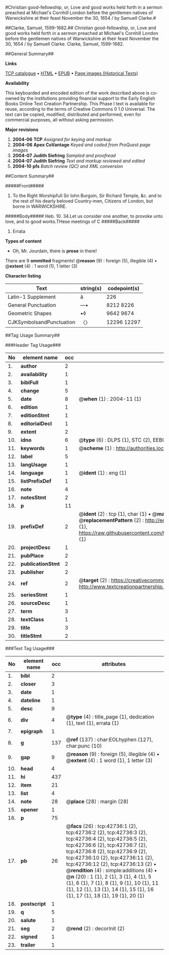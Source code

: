 #Christian good-fellowship, or, Love and good works held forth in a sermon preached at Michael's Cornhill London before the gentlemen natives of Warwickshire at their feast November the 30, 1654 / by Samuell Clarke.#

##Clarke, Samuel, 1599-1682.##
Christian good-fellowship, or, Love and good works held forth in a sermon preached at Michael's Cornhill London before the gentlemen natives of Warwickshire at their feast November the 30, 1654 / by Samuell Clarke.
Clarke, Samuel, 1599-1682.

##General Summary##

**Links**

[TCP catalogue](http://www.ota.ox.ac.uk/tcp/)  • 
[HTML](http://tei.it.ox.ac.uk/tcp/Texts-HTML/free/A33/A33300.html)  • 
[EPUB](http://tei.it.ox.ac.uk/tcp/Texts-EPUB/free/A33/A33300.epub) • 
[Page images (Historical Texts)](https://data.historicaltexts.jisc.ac.uk/view?pubId=eebo-09316790e&pageId=eebo-09316790e-42736-1)

**Availability**

This keyboarded and encoded edition of the
	       work described above is co-owned by the institutions
	       providing financial support to the Early English Books
	       Online Text Creation Partnership. This Phase I text is
	       available for reuse, according to the terms of Creative
	       Commons 0 1.0 Universal. The text can be copied,
	       modified, distributed and performed, even for
	       commercial purposes, all without asking permission.

**Major revisions**

1. __2004-06__ __TCP__ *Assigned for keying and markup*
1. __2004-06__ __Apex CoVantage__ *Keyed and coded from ProQuest page images*
1. __2004-07__ __Judith Siefring__ *Sampled and proofread*
1. __2004-07__ __Judith Siefring__ *Text and markup reviewed and edited*
1. __2004-10__ __pfs__ *Batch review (QC) and XML conversion*

##Content Summary##

#####Front#####

1. To the Right Worshipfull Sir Iohn Burgoin, Sir Richard Temple, &c. and to the rest of his dearly beloved Country-men, Citizens of London, but borne in WARWICKSHIRE.

#####Body#####
Heb. 10. 34.Let us consider one another, to provoke unto love, and to good works.THese meetings of C
#####Back#####

1. Errata

**Types of content**

  * Oh, Mr. Jourdain, there is **prose** in there!

There are 9 **ommitted** fragments! 
 @__reason__ (9) : foreign (5), illegible (4)  •  @__extent__ (4) : 1 word (1), 1 letter (3)

**Character listing**


|Text|string(s)|codepoint(s)|
|---|---|---|
|Latin-1 Supplement|â|226|
|General Punctuation|—•|8212 8226|
|Geometric Shapes|▪◊|9642 9674|
|CJKSymbolsandPunctuation|〈〉|12296 12297|

##Tag Usage Summary##

###Header Tag Usage###

|No|element name|occ|attributes|
|---|---|---|---|
|1.|__author__|2||
|2.|__availability__|1||
|3.|__biblFull__|1||
|4.|__change__|5||
|5.|__date__|8| @__when__ (1) : 2004-11 (1)|
|6.|__edition__|1||
|7.|__editionStmt__|1||
|8.|__editorialDecl__|1||
|9.|__extent__|2||
|10.|__idno__|6| @__type__ (6) : DLPS (1), STC (2), EEBO-CITATION (1), OCLC (1), VID (1)|
|11.|__keywords__|1| @__scheme__ (1) : http://authorities.loc.gov/ (1)|
|12.|__label__|5||
|13.|__langUsage__|1||
|14.|__language__|1| @__ident__ (1) : eng (1)|
|15.|__listPrefixDef__|1||
|16.|__note__|4||
|17.|__notesStmt__|2||
|18.|__p__|11||
|19.|__prefixDef__|2| @__ident__ (2) : tcp (1), char (1)  •  @__matchPattern__ (2) : ([0-9\-]+):([0-9IVX]+) (1), (.+) (1)  •  @__replacementPattern__ (2) : http://eebo.chadwyck.com/downloadtiff?vid=$1&page=$2 (1), https://raw.githubusercontent.com/textcreationpartnership/Texts/master/tcpchars.xml#$1 (1)|
|20.|__projectDesc__|1||
|21.|__pubPlace__|2||
|22.|__publicationStmt__|2||
|23.|__publisher__|2||
|24.|__ref__|2| @__target__ (2) : https://creativecommons.org/publicdomain/zero/1.0/ (1), http://www.textcreationpartnership.org/docs/. (1)|
|25.|__seriesStmt__|1||
|26.|__sourceDesc__|1||
|27.|__term__|3||
|28.|__textClass__|1||
|29.|__title__|3||
|30.|__titleStmt__|2||


###Text Tag Usage###

|No|element name|occ|attributes|
|---|---|---|---|
|1.|__bibl__|2||
|2.|__closer__|3||
|3.|__date__|1||
|4.|__dateline__|1||
|5.|__desc__|9||
|6.|__div__|4| @__type__ (4) : title_page (1), dedication (1), text (1), errata (1)|
|7.|__epigraph__|1||
|8.|__g__|137| @__ref__ (137) : char:EOLhyphen (127), char:punc (10)|
|9.|__gap__|9| @__reason__ (9) : foreign (5), illegible (4)  •  @__extent__ (4) : 1 word (1), 1 letter (3)|
|10.|__head__|4||
|11.|__hi__|437||
|12.|__item__|21||
|13.|__list__|4||
|14.|__note__|28| @__place__ (28) : margin (28)|
|15.|__opener__|1||
|16.|__p__|75||
|17.|__pb__|26| @__facs__ (26) : tcp:42736:1 (2), tcp:42736:2 (2), tcp:42736:3 (2), tcp:42736:4 (2), tcp:42736:5 (2), tcp:42736:6 (2), tcp:42736:7 (2), tcp:42736:8 (2), tcp:42736:9 (2), tcp:42736:10 (2), tcp:42736:11 (2), tcp:42736:12 (2), tcp:42736:13 (2)  •  @__rendition__ (4) : simple:additions (4)  •  @__n__ (20) : 1 (1), 2 (1), 3 (1), 4 (1), 5 (1), 6 (1), 7 (1), 8 (1), 9 (1), 10 (1), 11 (1), 12 (1), 13 (1), 14 (1), 15 (1), 16 (1), 17 (1), 18 (1), 19 (1), 20 (1)|
|18.|__postscript__|1||
|19.|__q__|5||
|20.|__salute__|1||
|21.|__seg__|2| @__rend__ (2) : decorInit (2)|
|22.|__signed__|1||
|23.|__trailer__|1||
